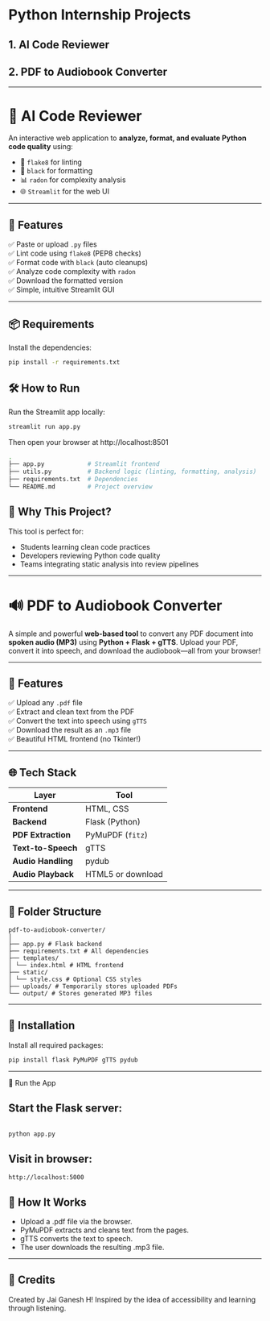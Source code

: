 <h1>Python Internship Projects</h1>

<h2> 1. AI Code Reviewer</h2>
<h2> 2. PDF to Audiobook Converter</h2>

---

# 🧠 AI Code Reviewer
An interactive web application to **analyze, format, and evaluate Python code quality** using:

- 🧹 `flake8` for linting
- 🎨 `black` for formatting
- 📊 `radon` for complexity analysis
- 🌐 `Streamlit` for the web UI

---

## 🚀 Features

✅ Paste or upload `.py` files  
✅ Lint code using `flake8` (PEP8 checks)  
✅ Format code with `black` (auto cleanups)  
✅ Analyze code complexity with `radon`  
✅ Download the formatted version  
✅ Simple, intuitive Streamlit GUI  

---

## 📦 Requirements

Install the dependencies:

```bash
pip install -r requirements.txt
```

## 🛠️ How to Run

Run the Streamlit app locally:
```bash
streamlit run app.py
```
Then open your browser at http://localhost:8501
```bash
.
├── app.py            # Streamlit frontend
├── utils.py          # Backend logic (linting, formatting, analysis)
├── requirements.txt  # Dependencies
└── README.md         # Project overview
```
## 🧠 Why This Project?

This tool is perfect for:

- Students learning clean code practices
- Developers reviewing Python code quality
- Teams integrating static analysis into review pipelines

---

# 🔊 PDF to Audiobook Converter

A simple and powerful **web-based tool** to convert any PDF document into **spoken audio (MP3)** using **Python + Flask + gTTS**. Upload your PDF, convert it into speech, and download the audiobook—all from your browser!

---

## 📌 Features

✅ Upload any `.pdf` file  
✅ Extract and clean text from the PDF  
✅ Convert the text into speech using `gTTS`  
✅ Download the result as an `.mp3` file  
✅ Beautiful HTML frontend (no Tkinter!)

---

## 🌐 Tech Stack

| Layer      | Tool        |
|------------|-------------|
| **Frontend** | HTML, CSS |
| **Backend**  | Flask (Python) |
| **PDF Extraction** | PyMuPDF (`fitz`) |
| **Text-to-Speech** | gTTS |
| **Audio Handling** | pydub |
| **Audio Playback** | HTML5 or download |

---

## 📁 Folder Structure

```
pdf-to-audiobook-converter/
│
├── app.py # Flask backend
├── requirements.txt # All dependencies
├── templates/
│ └── index.html # HTML frontend
├── static/
│ └── style.css # Optional CSS styles
├── uploads/ # Temporarily stores uploaded PDFs
└── output/ # Stores generated MP3 files
```
---

## 🔧 Installation

Install all required packages:
```bash
pip install flask PyMuPDF gTTS pydub
```

---
 
🚀 Run the App

## Start the Flask server:

```bash

python app.py
```

## Visit in browser:

```
http://localhost:5000
```
## 🧠 How It Works
- Upload a .pdf file via the browser.
- PyMuPDF extracts and cleans text from the pages.
- gTTS converts the text to speech.
- The user downloads the resulting .mp3 file.

---

## 📣 Credits
Created by Jai Ganesh H!
Inspired by the idea of accessibility and learning through listening.

